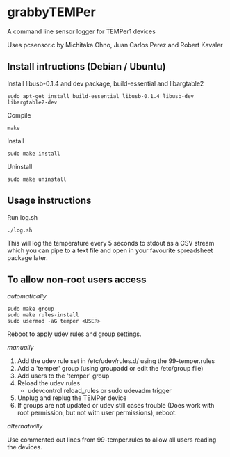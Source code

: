 grabbyTEMPer
============    

A command line sensor logger for TEMPer1 devices

Uses pcsensor.c by Michitaka Ohno, Juan Carlos Perez and Robert Kavaler

Install intructions (Debian / Ubuntu)
-------------------------------------

Install libusb-0.1.4 and dev package, build-essential and libargtable2

    sudo apt-get install build-essential libusb-0.1.4 libusb-dev libargtable2-dev

Compile

    make

Install

    sudo make install

Uninstall

    sudo make uninstall


Usage instructions
------------------

Run log.sh

    ./log.sh

This will log the temperature every 5 seconds to stdout as a CSV stream which 
you can pipe to a text file and open in your favourite spreadsheet package 
later. 


To allow non-root users access
------------------------------
*automatically*

    sudo make group
    sudo make rules-install
    sudo usermod -aG temper <USER>

Reboot to apply udev rules and group settings.
 
*manually*

1. Add the udev rule set in /etc/udev/rules.d/ using the 99-temper.rules 
2. Add a 'temper' group (using groupadd or edit the /etc/group file)
3. Add users to the 'temper' group
4. Reload the udev rules 
    * udevcontrol reload_rules or sudo udevadm trigger
5. Unplug and replug the TEMPer device
6. If groups are not updated or udev still cases trouble (Does work with root permission, but not with user permissions), reboot.

*alternativilly*

Use commented out lines from 99-temper.rules to allow all users reading the devices.


